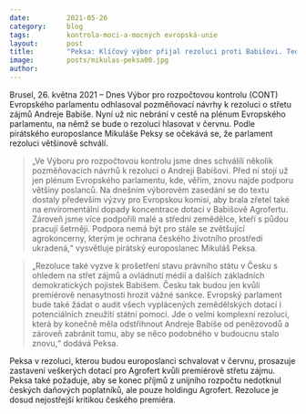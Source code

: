 ```yaml
---
date:         2021-05-26
category:     blog
tags:         kontrola-moci-a-mocných evropská-unie
layout:       post
title:        "Peksa: Klíčový výbor přijal rezoluci proti Babišovi. Teď už nic nebrání schválení Evropským parlamentem"
image:        posts/mikulas-peksa00.jpg
author:       
---
```

 


Brusel, 26. května 2021 – Dnes Výbor pro rozpočtovou kontrolu (CONT) Evropského parlamentu odhlasoval pozměňovací návrhy k rezoluci o střetu zájmů Andreje Babiše. Nyní už nic nebrání v cestě na plénum Evropského parlamentu, na němž se bude o rezoluci hlasovat v červnu. Podle pirátského europoslance Mikuláše Peksy se očekává se, že parlament rezoluci většinově schválí.

> „Ve Výboru pro rozpočtovou kontrolu jsme dnes schválili několik pozměňovacích návrhů k rezoluci o Andreji Babišovi. Před ní stojí už jen plénum Evropského parlamentu, kde, věřím, znovu najde podporu většiny poslanců. Na dnešním výborovém zasedání se do textu dostaly především výzvy pro Evropskou komisi, aby brala zřetel také na enviromentální dopady koncentrace dotací v Babišově Agrofertu. Zároveň jsme více podpořili malé a střední zemědělce, kteří s půdou pracují šetrněji. Podpora nemá být pro stále se zvětšující agrokoncerny, kterým je ochrana českého životního prostředí ukradená,“ vysvětluje pirátský europoslanec Mikuláš Peksa.

> „Rezoluce také vyzve k prošetření stavu právního státu v Česku s ohledem na střet zájmů a ovládnutí médií a dalších základních demokratických pojistek Babišem. Česku tak budou jen kvůli premiérově nenasytnosti hrozit vážné sankce. Evropský parlament bude také žádat o audit všech vyplácených zemědělských dotací i potenciálních zneužití státní pomoci. Jde o velmi komplexní rezoluci, která by konečně měla odstřihnout Andreje Babiše od penězovodů a zároveň zabránit tomu, aby se něco podobného v budoucnu stalo znovu,“ dodává Peksa.

Peksa v rezoluci, kterou budou europoslanci schvalovat v červnu, prosazuje zastavení veškerých dotací pro Agrofert kvůli premiérově střetu zájmu. Peksa také požaduje, aby se konec příjmů z unijního rozpočtu nedotknul českých daňových poplatníků, ale pouze holdingu Agrofert. Rezoluce je dosud nejostřejší kritikou českého premiéra.

